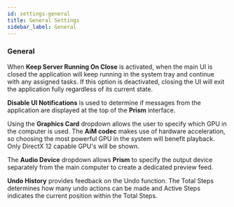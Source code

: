 ```yaml
---
id: settings-general
title: General Settings
sidebar_label: General
---
```


### General

When **Keep Server Running On Close** is activated, when the main UI is closed the application will keep running in the system tray and continue with any assigned tasks. If this option is deactivated, closing the UI will exit the application fully regardless of its current state.

**Disable UI Notifications** is used to determine if messages from the application are displayed at the top of the **Prism** interface.

Using the **Graphics Card** dropdown allows the user to specify which GPU in the computer is used. The **AiM codec** makes use of hardware acceleration, so choosing the most powerful GPU in the system will benefit playback. Only DirectX 12 capable GPU's will be shown.

The **Audio Device** dropdown allows **Prism** to specify the output device separately from the main computer to create a dedicated preview feed.

**Undo History** provides feedback on the Undo function. The Total Steps determines how many undo actions can be made and Active Steps indicates the current position within the Total Steps.